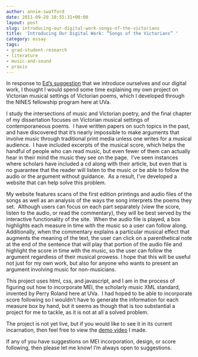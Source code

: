 ```yaml
---
author: annie-swafford
date: 2011-09-20 10:55:31+00:00
layout: post
slug: introducing-our-digital-work-songs-of-the-victorians
title: 'Introducing Our Digital Work: “Songs of the Victorians” '
category: essay
tags:
- grad-student-research
- literature
- music-and-sound
- praxis
---
```


In response to [Ed’s suggestion](https://scholarslab.org/blog/getting-to-know-our-praxis-peers-samples-of-our-digital-work/) that we introduce ourselves and our digital work, I thought I would spend some time explaining my own project on Victorian musical settings of Victorian poems, which I developed through the NINES fellowship program here at UVa.

I study the intersections of music and Victorian poetry, and the final chapter of my dissertation focuses on Victorian musical settings of contemporaneous poems.  I have written papers on such topics in the past, and have discovered that it’s nearly impossible to make arguments that involve music through traditional print media unless one writes for a musical audience.  I have included excerpts of the musical score, which helps the handful of people who can read music, but even fewer of them can actually hear in their mind the music they see on the page.  I’ve seen instances where scholars have included a cd along with their article, but even that is no guarantee that the reader will listen to the music or be able to follow the audio or the argument without guidance.  As a result, I’ve developed a website that can help solve this problem.

My website features scans of the first edition printings and audio files of the songs as well as an analysis of the ways the song interprets the poems they set.  Although users can focus on each part separately (view the score, listen to the audio, or read the commentary), they will be best served by the interactive functionality of the site.  When the audio file is played, a box highlights each measure in time with the music so a user can follow along.  Additionally, when the commentary explains a particular musical effect that augments the meaning of the text, the user can click on a parenthetical note at the end of the sentence that will play that portion of the audio file and highlight the score in time with the music, so the user can follow the argument regardless of their musical prowess. I hope that this will be useful not just for my own work, but also for anyone who wants to present an argument involving music for non-musicians.

This project uses html, css, and javascript, and I am in the process of figuring out how to incorporate MEI, the scholarly music XML standard, invented by Perry Roland here at UVa.  I had hoped to be able to incorporate score following so I wouldn’t have to generate the information for each measure box by hand, but it seems as though that is too substantial a project for me to tackle, as it is not at all a solved problem.

The project is not yet live, but if you would like to see it in its current incarnation, then feel free to view the [demo video](http://www.screencast.com/t/3Nm0HcRFriSa) I made.

If any of you have suggestions on MEI incorporation, design, or score following, then please let me know! I’m always open to suggestions.
